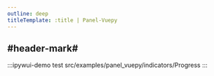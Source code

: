 ```yaml
---
outline: deep
titleTemplate: :title | Panel-Vuepy
---
```


## #header-mark#
:::ipywui-demo test
src/examples/panel_vuepy/indicators/Progress
::: 